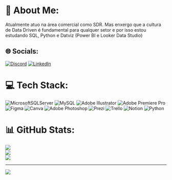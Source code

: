 # 💫 About Me:
Atualmente atuo na área comercial como SDR. Mas enxergo que a cultura de Data Driven é fundamental para qualquer setor e por isso estou estudando SQL, Python e Datviz (Power BI e Looker Data Studio)


## 🌐 Socials:
[![Discord](https://img.shields.io/badge/Discord-%237289DA.svg?logo=discord&logoColor=white)](htttps://discord.gg/brunohenriquebezerra#0104) [![LinkedIn](https://img.shields.io/badge/LinkedIn-%230077B5.svg?logo=linkedin&logoColor=white)](https://www.linkedin.com/in/brunohenriquebezerra/) 

# 💻 Tech Stack:
![MicrosoftSQLServer](https://img.shields.io/badge/Microsoft%20SQL%20Sever-CC2927?style=for-the-badge&logo=microsoft%20sql%20server&logoColor=white) ![MySQL](https://img.shields.io/badge/mysql-%2300f.svg?style=for-the-badge&logo=mysql&logoColor=white) ![Adobe Illustrator](https://img.shields.io/badge/adobeillustrator-%23FF9A00.svg?style=for-the-badge&logo=adobeillustrator&logoColor=white) ![Adobe Premiere Pro](https://img.shields.io/badge/Adobe%20Premiere%20Pro-9999FF.svg?style=for-the-badge&logo=Adobe%20Premiere%20Pro&logoColor=white) 	![Figma](https://img.shields.io/badge/figma-%23F24E1E.svg?style=for-the-badge&logo=figma&logoColor=white) ![Canva](https://img.shields.io/badge/Canva-%2300C4CC.svg?style=for-the-badge&logo=Canva&logoColor=white) ![Adobe Photoshop](https://img.shields.io/badge/adobephotoshop-%2331A8FF.svg?style=for-the-badge&logo=adobephotoshop&logoColor=white) ![Prezi](https://img.shields.io/badge/Prezi-%23000000.svg?style=for-the-badge&logo=Prezi&logoColor=white) ![Trello](https://img.shields.io/badge/Trello-%23026AA7.svg?style=for-the-badge&logo=Trello&logoColor=white) ![Notion](https://img.shields.io/badge/Notion-%23000000.svg?style=for-the-badge&logo=notion&logoColor=white) ![Python](https://img.shields.io/badge/python-3670A0?style=for-the-badge&logo=python&logoColor=ffdd54)
# 📊 GitHub Stats:
![](https://github-readme-stats.vercel.app/api?username=brunobezerrahenrique&theme=dark&hide_border=false&include_all_commits=false&count_private=false)<br/>
![](https://github-readme-streak-stats.herokuapp.com/?user=brunobezerrahenrique&theme=dark&hide_border=false)<br/>
![](https://github-readme-stats.vercel.app/api/top-langs/?username=brunobezerrahenrique&theme=dark&hide_border=false&include_all_commits=false&count_private=false&layout=compact)

---
[![](https://visitcount.itsvg.in/api?id=brunobezerrahenrique&icon=0&color=0)](https://visitcount.itsvg.in)

<!-- Proudly created with GPRM ( https://gprm.itsvg.in ) -->
